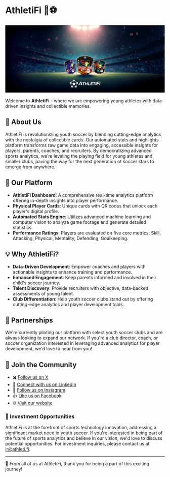 # AthletiFi 🥅⚽
<img src="https://raw.githubusercontent.com/AthletiFi/.github/main/images/athletifi-nft-field-display-bottom-logo.webp" alt="AthletiFi Banner" width="800"/>

Welcome to **AthletiFi** - where we are empowering young athletes with data-driven insights and collectible memories.

## 🌟 About Us

AthletiFi is revolutionizing youth soccer by blending cutting-edge analytics with the nostalgia of collectible cards. Our automated stats and highlights platform transforms raw game data into engaging, accessible insights for players, parents, coaches, and recruiters. By democratizing advanced sports analytics, we're leveling the playing field for young athletes and smaller clubs, paving the way for the next generation of soccer stars to emerge from anywhere.

## 🚀 Our Platform
- **AthletiFi Dashboard**: A comprehensive real-time analytics platform offering in-depth insights into player performance.
- **Physical Player Cards**: Unique cards with QR codes that unlock each player's digital profile.
- **Automated Stats Engine**: Utilizes advanced machine learning and computer vision to analyze game footage and generate detailed statistics.
- **Performance Ratings**: Players are evaluated on five core metrics: Skill, Attacking, Physical, Mentality, Defending, Goalkeeping.

## 💡 Why AthletiFi?

- **Data-Driven Development**: Empower coaches and players with actionable insights to enhance training and performance.
- **Enhanced Engagement**: Keep parents informed and involved in their child's soccer journey.
- **Talent Discovery**: Provide recruiters with objective, data-backed assessments of young talent.
- **Club Differentiation**: Help youth soccer clubs stand out by offering cutting-edge analytics and player development tools.

## 🤝 Partnerships

We're currently piloting our platform with select youth soccer clubs and are always looking to expand our network. If you're a club director, coach, or soccer organization interested in leveraging advanced analytics for player development, we'd love to hear from you!

## 🎉 Join the Community

- ✖️ [Follow us on X](https://twitter.com/athletifi)
- 💼 [Connect with us on LinkedIn](https://www.linkedin.com/company/athletifi)
- 📸 [Follow us on Instagram](https://www.instagram.com/athletifi)
- 👍 [Like us on Facebook](https://www.facebook.com/AthletiFi)
- 🌐 [Visit our website](https://athleti.fi)


### 💼 Investment Opportunities

AthletiFi is at the forefront of sports technology innovation, addressing a significant market need in youth soccer. If you're interested in being part of the future of sports analytics and believe in our vision, we'd love to discuss potential opportunities. For investment inquiries, please contact us at [ir@athleti.fi](mailto:ir@athleti.fi).

---

💙 From all of us at AthletiFi, thank you for being a part of this exciting journey!
